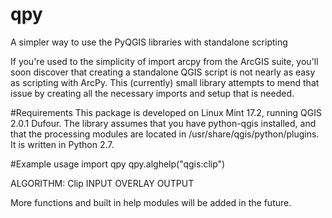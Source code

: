 # qpy
A simpler way to use the PyQGIS libraries with standalone scripting

If you're used to the simplicity of import arcpy from the ArcGIS suite, you'll soon discover that creating a standalone QGIS script is not nearly as easy as scripting with ArcPy. This (currently) small library attempts to mend that issue by creating all the necessary imports and setup that is needed.

#Requirements
This package is developed on Linux Mint 17.2, running QGIS 2.0.1 Dufour. The library assumes that you have python-qgis installed, and that the processing modules are located in /usr/share/qgis/python/plugins. It is written in Python 2.7.

#Example usage
 import qpy
 qpy.alghelp("qgis:clip")
 
 ALGORITHM: Clip
 	INPUT <ParameterVector>
	OVERLAY <ParameterVector>
	OUTPUT <OutputVector>
	
	
More functions and built in help modules will be added in the future.

